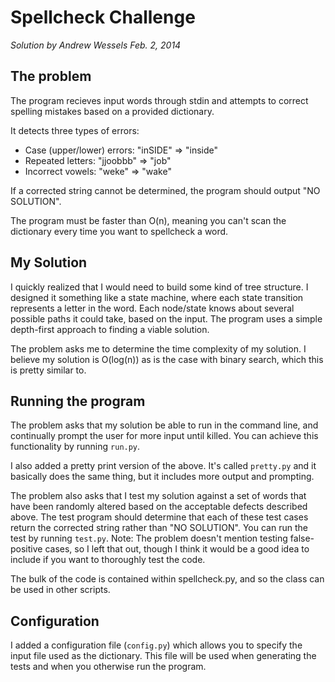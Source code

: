 Spellcheck Challenge
===

*Solution by Andrew Wessels Feb. 2, 2014*

The problem
---
The program recieves input words through stdin and attempts to correct spelling mistakes based on a provided dictionary.

It detects three types of errors:

- Case (upper/lower) errors: "inSIDE" => "inside"
- Repeated letters: "jjoobbb" => "job"
- Incorrect vowels: "weke" => "wake"

If a corrected string cannot be determined, the program should output "NO SOLUTION".

The program must be faster than O(n), meaning you can't scan the dictionary every time you want to spellcheck a word.

My Solution
---
I quickly realized that I would need to build some kind of tree structure. I designed it something like a state machine, where each state transition represents a letter in the word. Each node/state knows about several possible paths it could take, based on the input. The program uses a simple depth-first approach to finding a viable solution.

The problem asks me to determine the time complexity of my solution. I believe my solution is O(log(n)) as is the case with binary search, which this is pretty similar to.

Running the program
---
The problem asks that my solution be able to run in the command line, and continually prompt the user for more input until killed. You can achieve this functionality by running `run.py`.

I also added a pretty print version of the above. It's called `pretty.py` and it  basically does the same thing, but it includes more output and prompting.

The problem also asks that I test my solution against a set of words that have been randomly altered based on the acceptable defects described above. The test program should determine that each of these test cases return the corrected string rather than "NO SOLUTION". You can run the test by running `test.py`. Note: The problem doesn't mention testing false-positive cases, so I left that out, though I think it would be a good idea to include if you want to thoroughly test the code.

The bulk of the code is contained within spellcheck.py, and so the class can be used in other scripts.

Configuration
---
I added a configuration file (`config.py`) which allows you to specify the input file used as the dictionary. This file will be used when generating the tests and when you otherwise run the program.